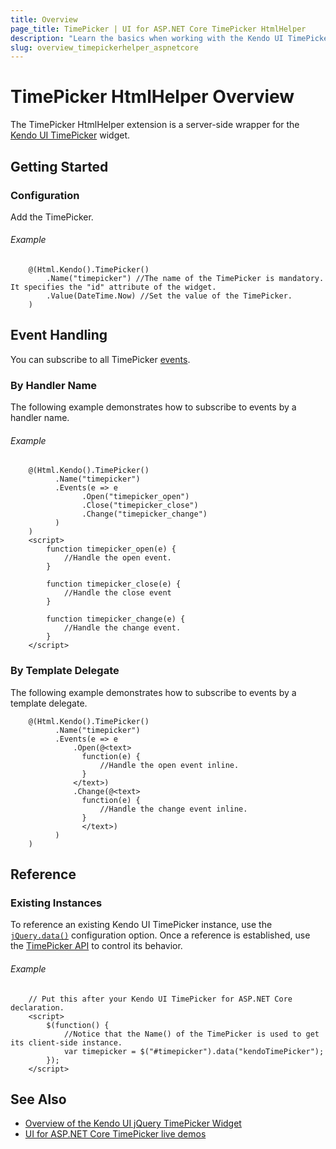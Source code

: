 ```yaml
---
title: Overview
page_title: TimePicker | UI for ASP.NET Core TimePicker HtmlHelper
description: "Learn the basics when working with the Kendo UI TimePicker HtmlHelper for ASP.NET Core (MVC 6 or ASP.NET Core MVC)."
slug: overview_timepickerhelper_aspnetcore
---
```


# TimePicker HtmlHelper Overview

The TimePicker HtmlHelper extension is a server-side wrapper for the [Kendo UI TimePicker](https://demos.telerik.com/kendo-ui/timepicker/index) widget.

## Getting Started

### Configuration

Add the TimePicker.

###### Example

```
    @(Html.Kendo().TimePicker()
        .Name("timepicker") //The name of the TimePicker is mandatory. It specifies the "id" attribute of the widget.
        .Value(DateTime.Now) //Set the value of the TimePicker.
    )
```

## Event Handling

You can subscribe to all TimePicker [events](https://docs.telerik.com/kendo-ui/api/javascript/ui/timepicker#events).

### By Handler Name

The following example demonstrates how to subscribe to events by a handler name.

###### Example

```
    @(Html.Kendo().TimePicker()
          .Name("timepicker")
          .Events(e => e
                .Open("timepicker_open")
                .Close("timepicker_close")
                .Change("timepicker_change")
          )
    )
    <script>
        function timepicker_open(e) {
            //Handle the open event.
        }

        function timepicker_close(e) {
            //Handle the close event
        }

        function timepicker_change(e) {
            //Handle the change event.
        }
    </script>
```

### By Template Delegate

The following example demonstrates how to subscribe to events by a template delegate.

```
    @(Html.Kendo().TimePicker()
          .Name("timepicker")
          .Events(e => e
              .Open(@<text>
                function(e) {
                    //Handle the open event inline.
                }
              </text>)
              .Change(@<text>
                function(e) {
                    //Handle the change event inline.
                }
                </text>)
          )
    )
```

## Reference

### Existing Instances

To reference an existing Kendo UI TimePicker instance, use the [`jQuery.data()`](https://api.jquery.com/jQuery.data/) configuration option. Once a reference is established, use the [TimePicker API](https://docs.telerik.com/kendo-ui/api/javascript/ui/timepicker#methods) to control its behavior.

###### Example

```
    // Put this after your Kendo UI TimePicker for ASP.NET Core declaration.
    <script>
        $(function() {
            //Notice that the Name() of the TimePicker is used to get its client-side instance.
            var timepicker = $("#timepicker").data("kendoTimePicker");
        });
    </script>
```

## See Also

* [Overview of the Kendo UI jQuery TimePicker Widget](http://docs.telerik.com/kendo-ui/controls/editors/timepicker/overview)
* [UI for ASP.NET Core TimePicker live demos](https://demos.telerik.com/aspnet-core/timepicker)
